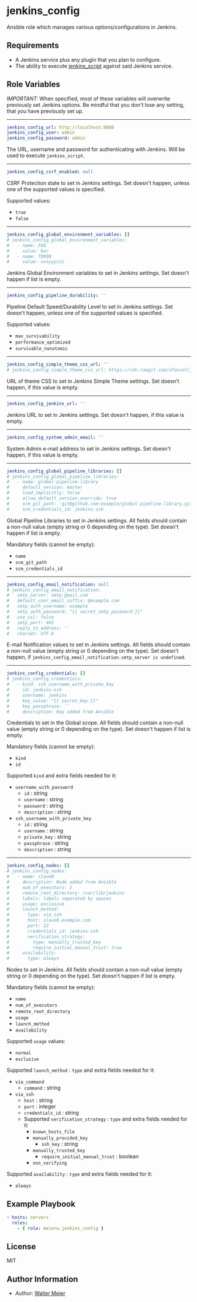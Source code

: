 jenkins_config
==============

Ansible role which manages various options/configurations in Jenkins.

Requirements
------------

* A Jenkins service plus any plugin that you plan to configure.
* The ability to execute [jenkins_script](https://docs.ansible.com/ansible/2.5/modules/jenkins_script_module.html) against said Jenkins service.

Role Variables
--------------

_IMPORTANT:_ When specified, most of these variables will overwrite previously set Jenkins options.
Be mindful that you don't lose any setting, that you have previously set up.

-------
```yaml
jenkins_config_url: http://localhost:8080
jenkins_config_user: admin
jenkins_config_password: admin
```
The URL, username and password for authenticating with Jenkins. Will be used to execute `jenkins_script`.

-------
```yaml
jenkins_config_csrf_enabled: null
```
CSRF Protection state to set in Jenkins settings.
Set doesn't happen, unless one of the supported values is specified.

Supported values:
* `true`
* `false`

-------
```yaml
jenkins_config_global_environment_variables: []
# jenkins_config_global_environment_variables:
#   - name: FOO
#     value: bar
#   - name: TOKEN
#     value: xxxyyyzzz
```
Jenkins Global Environment variables to set in Jenkins settings.
Set doesn't happen if list is empty.

-------
```yaml
jenkins_config_pipeline_durability: ''
```
Pipeline Default Speed/Durability Level to set in Jenkins settings.
Set doesn't happen, unless one of the supported values is specified.

Supported values:
* `max_survivability`
* `performance_optimized`
* `survivable_nonatomic`

-------
```yaml
jenkins_config_simple_theme_css_url: ''
# jenkins_config_simple_theme_css_url: https://cdn.rawgit.com/afonsof/jenkins-material-theme/gh-pages/dist/material-indigo.css
```
URL of theme CSS to set in Jenkins Simple Theme settings.
Set doesn't happen, if this value is empty.

-------
```yaml
jenkins_config_jenkins_url: ''
```
Jenkins URL to set in Jenkins settings.
Set doesn't happen, if this value is empty.

-------
```yaml
jenkins_config_system_admin_email: ''
```
System Admin e-mail address to set in Jenkins settings.
Set doesn't happen, if this value is empty.

-------
```yaml
jenkins_config_global_pipeline_libraries: []
# jenkins_config_global_pipeline_libraries:
#   - name: global-pipeline-library
#     default_version: master
#     load_implicitly: false
#     allow_default_version_override: true
#     scm_git_path: 'git@github.com:example/global-pipeline-library.git'
#     scm_credentials_id: jenkins-ssh
```
Global Pipeline Libraries to set in Jenkins settings.
All fields should contain a non-null value (empty string or 0 depending on the type).
Set doesn't happen if list is empty.

Mandatory fields (cannot be empty):
* `name`
* `scm_git_path`
* `scm_credentials_id`

-------
```yaml
jenkins_config_email_notification: null
# jenkins_config_email_notification:
#   smtp_server: smtp.gmail.com
#   default_user_email_suffix: @example.com
#   smtp_auth_username: example
#   smtp_auth_password: "{{ secret_smtp_password }}"
#   use_ssl: false
#   smtp_port: 465
#   reply_to_address: ''
#   charset: UTF-8
```
E-mail Notification values to set in Jenkins settings.
All fields should contain a non-null value (empty string or 0 depending on the type).
Set doesn't happen, if `jenkins_config_email_notification.smtp_server is undefined`.

-------
```yaml
jenkins_config_credentials: []
# jenkins_config_credentials:
#   - kind: ssh_username_with_private_key
#     id: jenkins-ssh
#     username: jenkins
#     key_value: "{{ secret_key }}"
#     key_passphrase: ''
#     description: Key added from Ansible
```
Credentials to set in the Global scope.
All fields should contain a non-null value (empty string or 0 depending on the type).
Set doesn't happen if list is empty.

Mandatory fields (cannot be empty):
* `kind`
* `id`

Supported `kind` and extra fields needed for it:
* `username_with_password`
    * `id` : string
    * `username` : string
    * `password` : string
    * `description` : string
* `ssh_username_with_private_key`
    * `id` : string
    * `username` : string
    * `private_key` : string
    * `passphrase` : string
    * `description` : string

---
```yaml
jenkins_config_nodes: []
# jenkins_config_nodes:
#   - name: slave0
#     description: Node added from Ansible
#     num_of_executors: 2
#     remote_root_directory: /var/lib/jenkins
#     labels: labels separated by spaces
#     usage: exclusive
#     launch_method:
#       type: via_ssh
#       host: slave0.example.com
#       port: 22
#       credentials_id: jenkins-ssh
#       verification_strategy:
#         type: manually_trusted_key
#         require_initial_manual_trust: true
#     availability:
#       type: always
```
Nodes to set in Jenkins.
All fields should contain a non-null value (empty string or 0 depending on the type).
Set doesn't happen if list is empty.

Mandatory fields (cannot be empty):
* `name`
* `num_of_executors`
* `remote_root_directory`
* `usage`
* `launch_method`
* `availability`

Supported `usage` values:
* `normal`
* `exclusive`

Supported `launch_method` : `type` and extra fields needed for it:
* `via_command`
    * `command` : string
* `via_ssh`
    * `host` : string
    * `port` : integer
    * `credentials_id` : string
    * Supported `verification_strategy` : `type` and extra fields needed for it:
        * `known_hosts_file`
        * `manually_provided_key`
            * `ssh_key` : string
        * `manually_trusted_key`
            * `require_initial_manual_trust` : boolean
        * `non_verifying`

Supported `availability` : `type` and extra fields needed for it:
* `always`

Example Playbook
----------------

```yaml
- hosts: servers
  roles:
    - { role: meierw.jenkins_config }
```

License
-------

MIT

Author Information
------------------

* _Author:_ [Walter Meier](mailto:valters.meirens@gmail.com)
